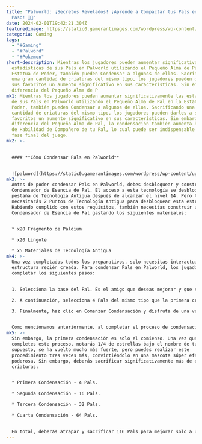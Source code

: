 ```yaml
---
title: "Palworld: ¡Secretos Revelados! ¡Aprende a Compactar tus Pals en un Solo
  Paso! 🌟🔄"
date: 2024-02-01T19:42:21.304Z
featuredimage: https://static0.gamerantimages.com/wordpress/wp-content/uploads/2024/01/palworld-condense-pals.jpg?q=50&fit=contain&w=1140&h=&dpr=1.5
categoria: Gaming
tags:
  - "#Gaming"
  - "#Palword"
  - "#Pokemon"
short-description: Mientras los jugadores pueden aumentar significativamente las
  estadísticas de sus Pals en Palworld utilizando el Pequeño Alma de Pal en la
  Estatua de Poder, también pueden Condensar a algunos de ellos. Sacrificando
  una gran cantidad de criaturas del mismo tipo, los jugadores pueden darles a
  sus favoritos un aumento significativo en sus características. Sin embargo, a
  diferencia del Pequeño Alma de P
mk1: Mientras los jugadores pueden aumentar significativamente las estadísticas
  de sus Pals en Palworld utilizando el Pequeño Alma de Pal en la Estatua de
  Poder, también pueden Condensar a algunos de ellos. Sacrificando una gran
  cantidad de criaturas del mismo tipo, los jugadores pueden darles a sus
  favoritos un aumento significativo en sus características. Sin embargo, a
  diferencia del Pequeño Alma de Pal, la condensación también aumenta el nivel
  de Habilidad de Compañero de tu Pal, lo cual puede ser indispensable en la
  fase final del juego.
mk2: >-
  

  #### **Cómo Condensar Pals en Palworld**


  ![palword](https://static0.gamerantimages.com/wordpress/wp-content/uploads/2024/01/palworld-condense-pals-2.jpg?q=50&fit=crop&w=1500&dpr=1.5 "palword")
mk3: >-
  Antes de poder condensar Pals en Palworld, debes desbloquear y construir el
  Condensador de Esencia de Pal. El acceso a esta tecnología se desbloquea en la
  pestaña de Tecnología Antigua después de alcanzar el nivel 14. Pero también
  necesitarás 2 Puntos de Tecnología Antigua para desbloquear esta estructura.
  Habiendo cumplido con estos requisitos, también necesitas construir un
  Condensador de Esencia de Pal gastando los siguientes materiales:


  * x20 Fragmento de Paldium

  * x20 Lingote

  * x5 Materiales de Tecnología Antigua
mk4: >-
  Una vez completados todos los preparativos, solo necesitas interactuar con la
  estructura recién creada. Para condensar Pals en Palworld, los jugadores deben
  completar los siguientes pasos:


  1. Selecciona la base del Pal. Es el amigo que deseas mejorar y que se fortalecerá y permanecerá contigo después de completar la condensación.

  2. A continuación, selecciona 4 Pals del mismo tipo que la primera criatura. Por ejemplo, si elegiste a Cattiva como tu Pal base, debes seleccionar 4 Cattivas como sacrificio para iniciar el proceso de condensación. Las criaturas sacrificadas desaparecerán para siempre, así que elige sabiamente.

  3. Finalmente, haz clic en Comenzar Condensación y disfruta de una versión más poderosa de tu amigo.


  Como mencionamos anteriormente, al completar el proceso de condensación, tu Pal recibirá un aumento decente en sus características y un aumento en el nivel de Habilidad de Compañero. Dependiendo de la habilidad de tu mascota, mejorar tu Habilidad de Compañero puede tener diferentes efectos. Por ejemplo, la habilidad Huggy Fire de Foxparks tendrá un rango aumentado, y la Habilidad de Compañero de Orserk te permitirá recolectar incluso más gotas de Pals de Agua que antes.
mk5: >-
  Sin embargo, la primera condensación es solo el comienzo. Una vez que
  completes este proceso, notarás 1/4 de estrellas bajo el nombre de tu Pal. Por
  supuesto, se ha vuelto mucho más fuerte, pero puedes realizar este
  procedimiento tres veces más, convirtiéndolo en una mascota súper efectiva y
  poderosa. Sin embargo, deberás sacrificar significativamente más de estas
  criaturas:


  * Primera Condensación - 4 Pals.

  * Segunda Condensación - 16 Pals.

  * Tercera Condensación - 32 Pals.

  * Cuarta Condensación - 64 Pals.


  En total, deberás atrapar y sacrificar 116 Pals para mejorar solo a uno. Por lo tanto, antes de comenzar este proceso largo y laborioso, encuentra al mejor candidato que valga semejante sacrificio. Además, puedes hacer esto con cualquier criatura en el juego, por lo que intentar crear el equipo más fuerte te llevará varias semanas o incluso meses. ¡Prepárate para la evolución épica de tus Pals!
---
```

